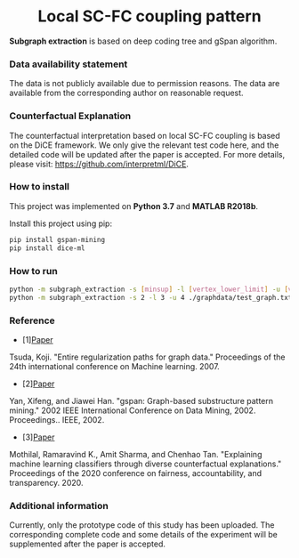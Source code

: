 # <div align = center>Local SC-FC coupling pattern</div>

**Subgraph extraction** is based on deep coding tree and gSpan algorithm.

### Data availability statement
The data is not publicly available due to permission reasons. The data are available from the corresponding author on reasonable request.

### Counterfactual Explanation
The counterfactual interpretation based on local SC-FC coupling is based on the DiCE framework. We only give the relevant test code here, and the detailed code will be updated after the paper is accepted. For more details, please visit: https://github.com/interpretml/DiCE.

### How to install

This project was implemented on **Python 3.7** and **MATLAB R2018b**.

Install this project using pip:

```sh
pip install gspan-mining
pip install dice-ml
```

### How to run

```sh
python -m subgraph_extraction -s [minsup] -l [vertex_lower_limit] -u [vertex_upper_limit] ./graphdata/test_graph.txt
python -m subgraph_extraction -s 2 -l 3 -u 4 ./graphdata/test_graph.txt
```

### Reference
- [1][Paper](https://pure.mpg.de/rest/items/item_1790437/component/file_3075625/content)

Tsuda, Koji. "Entire regularization paths for graph data." Proceedings of the 24th international conference on Machine learning. 2007.

- [2][Paper](http://www.cs.ucsb.edu/~xyan/papers/gSpan-short.pdf)

Yan, Xifeng, and Jiawei Han. "gspan: Graph-based substructure pattern mining." 2002 IEEE International Conference on Data Mining, 2002. Proceedings.. IEEE, 2002.

- [3][Paper](https://dl.acm.org/doi/pdf/10.1145/3351095.3372850)

Mothilal, Ramaravind K., Amit Sharma, and Chenhao Tan. "Explaining machine learning classifiers through diverse counterfactual explanations." Proceedings of the 2020 conference on fairness, accountability, and transparency. 2020.


### Additional information
Currently, only the prototype code of this study has been uploaded. The corresponding complete code and some details of the experiment will be supplemented after the paper is accepted.


